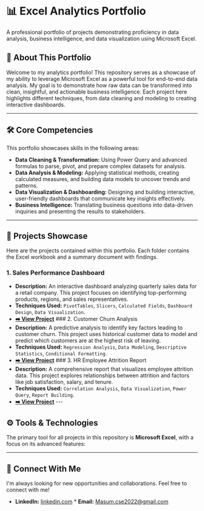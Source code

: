 # 📊 Excel Analytics Portfolio

A professional portfolio of projects demonstrating proficiency in data analysis, business intelligence, and data visualization using Microsoft Excel.

## 📖 About This Portfolio

Welcome to my analytics portfolio\! This repository serves as a showcase of my ability to leverage Microsoft Excel as a powerful tool for end-to-end data analysis. My goal is to demonstrate how raw data can be transformed into clean, insightful, and actionable business intelligence. Each project here highlights different techniques, from data cleaning and modeling to creating interactive dashboards.

---

## 🛠️ Core Competencies

This portfolio showcases skills in the following areas:

- **Data Cleaning & Transformation:** Using Power Query and advanced formulas to parse, pivot, and prepare complex datasets for analysis.
- **Data Analysis & Modeling:** Applying statistical methods, creating calculated measures, and building data models to uncover trends and patterns.
- **Data Visualization & Dashboarding:** Designing and building interactive, user-friendly dashboards that communicate key insights effectively.
- **Business Intelligence:** Translating business questions into data-driven inquiries and presenting the results to stakeholders.

---

## 🚀 Projects Showcase

Here are the projects contained within this portfolio. Each folder contains the Excel workbook and a summary document with findings.

### 1\. Sales Performance Dashboard

- **Description:** An interactive dashboard analyzing quarterly sales data for a retail company. This project focuses on identifying top-performing products, regions, and sales representatives.
- **Techniques Used:** `PivotTables`, `Slicers`, `Calculated Fields`, `Dashboard Design`, `Data Visualization`.
- **[➡️ View Project](https://www.google.com/search?q=./01-sales-dashboard/)** \#\#\# 2. Customer Churn Analysis
- **Description:** A predictive analysis to identify key factors leading to customer churn. This project uses historical customer data to model and predict which customers are at the highest risk of leaving.
- **Techniques Used:** `Regression Analysis`, `Data Modeling`, `Descriptive Statistics`, `Conditional Formatting`.
- **[➡️ View Project](https://www.google.com/search?q=./02-customer-churn-analysis/)** \#\#\# 3. HR Employee Attrition Report
- **Description:** A comprehensive report that visualizes employee attrition data. This project explores relationships between attrition and factors like job satisfaction, salary, and tenure.
- **Techniques Used:** `Correlation Analysis`, `Data Visualization`, `Power Query`, `Report Building`.
- **[➡️ View Project](https://www.google.com/search?q=./03-hr-attrition-report/)** ---

## ⚙️ Tools & Technologies

The primary tool for all projects in this repository is **Microsoft Excel**, with a focus on its advanced features:

---

## 🔗 Connect With Me

I'm always looking for new opportunities and collaborations. Feel free to connect with me\!

- **LinkedIn:** [linkedin.com](https://www.google.com/search?q=https://www.linkedin.com/in/mdm22) \* **Email:** [Masum.cse2022@gmail.com](mailto:your.email@example.com)

